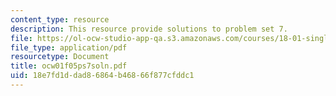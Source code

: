 ```yaml
---
content_type: resource
description: This resource provide solutions to problem set 7.
file: https://ol-ocw-studio-app-qa.s3.amazonaws.com/courses/18-01-single-variable-calculus-fall-2005/18e7fd1ddad86864b46866f877cfddc1_ocw01f05ps7soln.pdf
file_type: application/pdf
resourcetype: Document
title: ocw01f05ps7soln.pdf
uid: 18e7fd1d-dad8-6864-b468-66f877cfddc1
---
```

